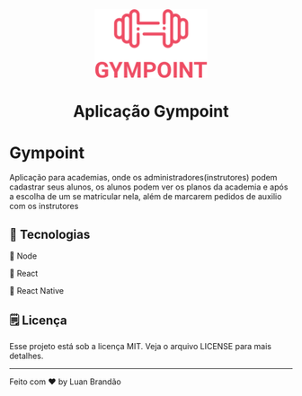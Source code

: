 <div align="center">
    <img width="200px" src="./icon.png">
    <h1 align="center">
        Aplicação Gympoint
    </h1>
</div>

# Gympoint
Aplicação para academias, onde os administradores(instrutores) podem cadastrar seus alunos, 
os alunos podem ver os planos da academia e após a escolha de um se matricular nela,
além de marcarem pedidos de auxilio com os instrutores

## :wrench: Tecnologias
:red_circle: Node

:red_circle: React

:red_circle: React Native


## 🗒️ Licença
Esse projeto está sob a licença MIT. Veja o arquivo LICENSE para mais detalhes.

---
Feito com ♥ by Luan Brandão